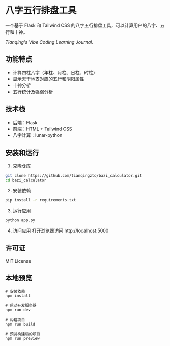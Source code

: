 # 八字五行排盘工具

一个基于 Flask 和 Tailwind CSS 的八字五行排盘工具，可以计算用户的八字、五行和十神。


_Tianqing's Vibe Coding Learning Journal._

## 功能特点

- 计算四柱八字（年柱、月柱、日柱、时柱）
- 显示天干地支对应的五行和阴阳属性
- 十神分析
- 五行统计及强弱分析

## 技术栈

- 后端：Flask
- 前端：HTML + Tailwind CSS
- 八字计算：lunar-python

## 安装和运行

1. 克隆仓库
```bash
git clone https://github.com/tianqingztq/bazi_calculator.git
cd bazi_calculator
```

2. 安装依赖
```bash
pip install -r requirements.txt
```

3. 运行应用
```bash
python app.py
```

4. 访问应用
打开浏览器访问 http://localhost:5000

## 许可证

MIT License 


## 本地预览
```
# 安装依赖
npm install

# 启动开发服务器
npm run dev

# 构建项目
npm run build

# 预览构建后的项目
npm run preview
```